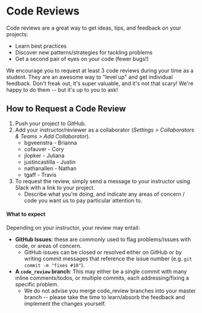 # Code Reviews

Code reviews are a great way to get ideas, tips, and feedback on your projects:

- Learn best practices
- Discover new patterns/strategies for tackling problems
- Get a second pair of eyes on your code (fewer bugs!)

We encourage you to request at least 3 code reviews during your time as a student. They are an awesome way to "level up" and get individual feedback. Don't freak out, it's super valuable, and it's not that scary! We're happy to do them -- but it's up to you to ask!

## How to Request a Code Review

1. Push your project to GitHub.
2. Add your instructor/reviewer as a collaborator (*Settings > Collaborators & Teams > Add Collaborator*).
    + bgveenstra - Brianna
    + cofauver - Cory
    + jlopker - Juliana 
    + justincastilla - Justin 
    + nathanallen - Nathan
    + tgaff - Travis 
3. To request the review, simply send a message to your instructor using Slack with a link to your project.
    + Describe what you're doing, and indicate any areas of concern / code you want us to pay particular attention to.

#### What to expect

Depending on your instructor, your review may entail:

- **GitHub Issues**: these are commonly used to flag problems/issues with code, or areas of concern.
    + GitHub issues can be closed or resolved either on GitHub or by writing commit messages that reference the issue number (e.g. `git commit -m "fixes #10"`).
- **A `code_review` branch**: This may either be a single commit with many inline comments/todos, or multiple commits, each addressing/fixing a specific problem.
    + We do not advise you merge code_review branches into your master branch -- please take the time to learn/absorb the feedback and implement the changes yourself.
